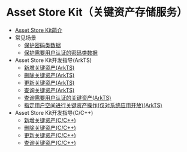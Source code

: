 # Asset Store Kit（关键资产存储服务）

- [Asset Store Kit简介](asset-store-kit-overview.md)
- 常见场景
  - [保护密码类数据](asset-scenario1.md)
  - [保护需要用户认证的密码类数据](asset-scenario2.md)
- Asset Store Kit开发指导(ArkTS)
  - [新增关键资产(ArkTS)](asset-js-add.md)
  - [删除关键资产(ArkTS)](asset-js-remove.md)
  - [更新关键资产(ArkTS)](asset-js-update.md)
  - [查询关键资产(ArkTS)](asset-js-query.md)
  - [查询需要用户认证的关键资产(ArkTS)](asset-js-query-auth.md)
  - [指定用户空间进行关键资产操作(仅对系统应用开放)(ArkTS)](asset-as-user-sys.md)
- Asset Store Kit开发指导(C/C++)
  - [新增关键资产(C/C++)](asset-native-add.md)
  - [删除关键资产(C/C++)](asset-native-remove.md)
  - [更新关键资产(C/C++)](asset-native-update.md)
  - [查询关键资产(C/C++)](asset-native-query.md)